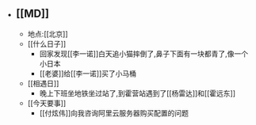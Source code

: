 - ## [[MD]]
    - 地点:[[北京]]
    - [[什么日子]]
        - 回家发现[[李一诺]]白天追小猫摔倒了,鼻子下面有一块都青了,像一个小日本
        - [[老婆]]给[[李一诺]]买了小马桶
    - [[相遇日]]
        - 晚上下班坐地铁坐过站了,到霍营站遇到了[[杨雷达]]和[[霍远东]]
    - [[今天要事]]
        - [[付炫伟]]向我咨询阿里云服务器购买配置的问题
